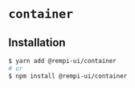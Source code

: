 # `container`

## Installation

```sh
$ yarn add @rempi-ui/container
# or
$ npm install @rempi-ui/container
```
